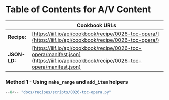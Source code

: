 # Table of Contents for A/V Content
|              | **Cookbook URLs** |
|--------------|-------------------|
| **Recipe:**  | [https://iiif.io/api/cookbook/recipe/0026-toc-opera/](https://iiif.io/api/cookbook/recipe/0026-toc-opera/) |
| **JSON-LD:** | [https://iiif.io/api/cookbook/recipe/0026-toc-opera/manifest.json](https://iiif.io/api/cookbook/recipe/0026-toc-opera/manifest.json) |

### Method 1 - Using `make_range` and `add_item` helpers
```python
--8<-- "docs/recipes/scripts/0026-toc-opera.py"
```
